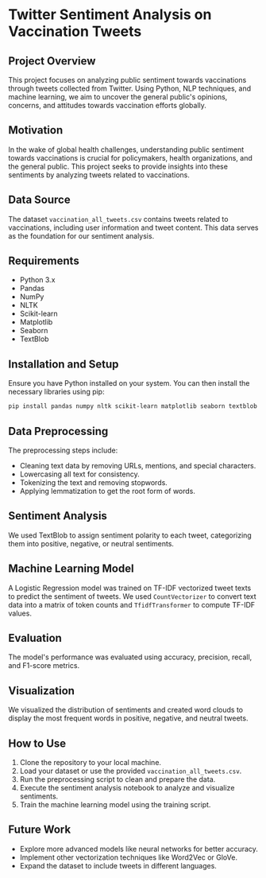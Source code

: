 
# Twitter Sentiment Analysis on Vaccination Tweets

## Project Overview

This project focuses on analyzing public sentiment towards vaccinations through tweets collected from Twitter. Using Python, NLP techniques, and machine learning, we aim to uncover the general public's opinions, concerns, and attitudes towards vaccination efforts globally.

## Motivation

In the wake of global health challenges, understanding public sentiment towards vaccinations is crucial for policymakers, health organizations, and the general public. This project seeks to provide insights into these sentiments by analyzing tweets related to vaccinations.

## Data Source

The dataset `vaccination_all_tweets.csv` contains tweets related to vaccinations, including user information and tweet content. This data serves as the foundation for our sentiment analysis.

## Requirements

- Python 3.x
- Pandas
- NumPy
- NLTK
- Scikit-learn
- Matplotlib
- Seaborn
- TextBlob

## Installation and Setup

Ensure you have Python installed on your system. You can then install the necessary libraries using pip:

```bash
pip install pandas numpy nltk scikit-learn matplotlib seaborn textblob
```

## Data Preprocessing

The preprocessing steps include:

- Cleaning text data by removing URLs, mentions, and special characters.
- Lowercasing all text for consistency.
- Tokenizing the text and removing stopwords.
- Applying lemmatization to get the root form of words.

## Sentiment Analysis

We used TextBlob to assign sentiment polarity to each tweet, categorizing them into positive, negative, or neutral sentiments.

## Machine Learning Model

A Logistic Regression model was trained on TF-IDF vectorized tweet texts to predict the sentiment of tweets. We used `CountVectorizer` to convert text data into a matrix of token counts and `TfidfTransformer` to compute TF-IDF values.

## Evaluation

The model's performance was evaluated using accuracy, precision, recall, and F1-score metrics.

## Visualization

We visualized the distribution of sentiments and created word clouds to display the most frequent words in positive, negative, and neutral tweets.

## How to Use

1. Clone the repository to your local machine.
2. Load your dataset or use the provided `vaccination_all_tweets.csv`.
3. Run the preprocessing script to clean and prepare the data.
4. Execute the sentiment analysis notebook to analyze and visualize sentiments.
5. Train the machine learning model using the training script.

## Future Work

- Explore more advanced models like neural networks for better accuracy.
- Implement other vectorization techniques like Word2Vec or GloVe.
- Expand the dataset to include tweets in different languages.

 
